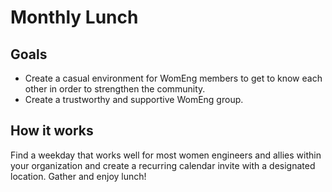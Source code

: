 # Monthly Lunch

## Goals
* Create a casual environment for WomEng members to get to know each other in order to strengthen the community.
* Create a trustworthy and supportive WomEng group.

## How it works
Find a weekday that works well for most women engineers and allies within your organization and create a recurring calendar invite with a designated location. Gather and enjoy lunch!
